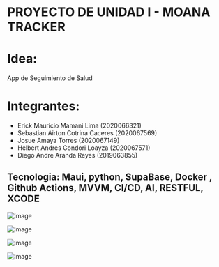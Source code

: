 # PROYECTO DE UNIDAD I - MOANA TRACKER

# Idea:
App de Seguimiento de Salud

# Integrantes: 

- Erick Mauricio Mamani Lima (2020066321)
- Sebastian Airton Cotrina Caceres (2020067569)​
- Josue Amaya Torres (2020067149) ​
- Helbert Andres Condori Loayza (2020067571) ​
- Diego Andre Aranda Reyes (2019063855)
  
## Tecnologia: Maui, python, SupaBase, Docker , Github Actions, MVVM, CI/CD, AI, RESTFUL, XCODE
![image](https://github.com/UPT-FAING-EPIS/proyecto-smi-2023-ii-u2-moanatracker/assets/102819429/cdc1ab15-3d7d-481b-9b07-eb58df3245c4)

![image](https://github.com/UPT-FAING-EPIS/proyecto-smi-2023-ii-u2-moanatracker/assets/102819429/884883b5-da0a-4e0a-b8b3-1d0f083dfa01)

![image](https://github.com/UPT-FAING-EPIS/proyecto-smi-2023-ii-u2-moanatracker/assets/102819429/27bc01f3-904d-49a2-a774-7a18f61a0de7)

![image](https://github.com/UPT-FAING-EPIS/proyecto-smi-2023-ii-u2-moanatracker/assets/102819429/84187667-7a4e-434f-8a02-a9a40bad3854)
